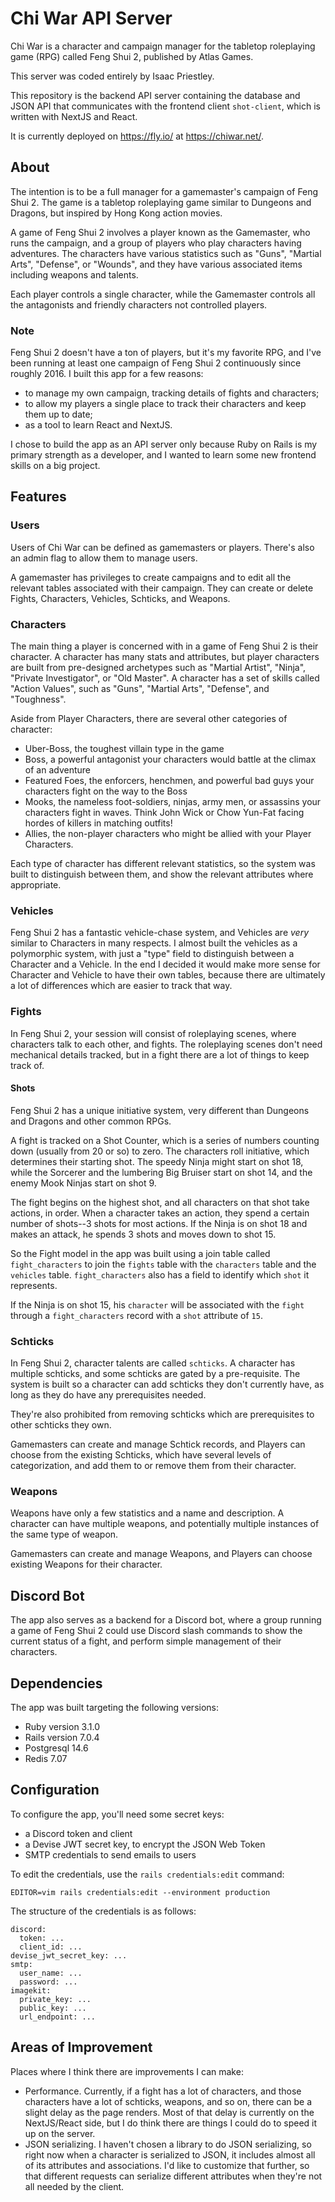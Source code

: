 # Chi War API Server

Chi War is a character and campaign manager for the tabletop roleplaying game (RPG) called Feng Shui 2, published by Atlas Games.

This server was coded entirely by Isaac Priestley.

This repository is the backend API server containing the database and JSON API that communicates with the frontend client `shot-client`, which is written with NextJS and React.

It is currently deployed on https://fly.io/ at https://chiwar.net/.

## About

The intention is to be a full manager for a gamemaster's campaign of Feng Shui 2. The game is a tabletop roleplaying game similar to Dungeons and Dragons, but inspired by Hong Kong action movies.

A game of Feng Shui 2 involves a player known as the Gamemaster, who runs the campaign, and a group of players who play characters having adventures. The characters have various statistics such as "Guns", "Martial Arts", "Defense", or "Wounds", and they have various associated items including weapons and talents.

Each player controls a single character, while the Gamemaster controls all the antagonists and friendly characters not controlled players.

### Note

Feng Shui 2 doesn't have a ton of players, but it's my favorite RPG, and I've been running at least one campaign of Feng Shui 2 continuously since roughly 2016. I built this app for a few reasons:

- to manage my own campaign, tracking details of fights and characters;
- to allow my players a single place to track their characters and keep them up to date;
- as a tool to learn React and NextJS.

I chose to build the app as an API server only because Ruby on Rails is my primary strength as a developer, and I wanted to learn some new frontend skills on a big project.

## Features

### Users

Users of Chi War can be defined as gamemasters or players. There's also an admin flag to allow them to manage users.

A gamemaster has privileges to create campaigns and to edit all the relevant tables associated with their campaign. They can create or delete Fights, Characters, Vehicles, Schticks, and Weapons.

### Characters

The main thing a player is concerned with in a game of Feng Shui 2 is their character. A character has many stats and attributes, but player characters are built from pre-designed archetypes such as "Martial Artist", "Ninja", "Private Investigator", or "Old Master". A character has a set of skills called "Action Values", such as "Guns", "Martial Arts", "Defense", and "Toughness".

Aside from Player Characters, there are several other categories of character:

- Uber-Boss, the toughest villain type in the game
- Boss, a powerful antagonist your characters would battle at the climax of an adventure
- Featured Foes, the enforcers, henchmen, and powerful bad guys your characters fight on the way to the Boss
- Mooks, the nameless foot-soldiers, ninjas, army men, or assassins your characters fight in waves. Think John Wick or Chow Yun-Fat facing hordes of killers in matching outfits!
- Allies, the non-player characters who might be allied with your Player Characters.

Each type of character has different relevant statistics, so the system was built to distinguish between them, and show the relevant attributes where appropriate.

### Vehicles

Feng Shui 2 has a fantastic vehicle-chase system, and Vehicles are _very_ similar to Characters in many respects. I almost built the vehicles as a polymorphic system, with just a "type" field to distinguish between a Character and a Vehicle. In the end I decided it would make more sense for Character and Vehicle to have their own tables, because there are ultimately a lot of differences which are easier to track that way.

### Fights

In Feng Shui 2, your session will consist of roleplaying scenes, where characters talk to each other, and fights. The roleplaying scenes don't need mechanical details tracked, but in a fight there are a lot of things to keep track of.

#### Shots

Feng Shui 2 has a unique initiative system, very different than Dungeons and Dragons and other common RPGs.

A fight is tracked on a Shot Counter, which is a series of numbers counting down (usually from 20 or so) to zero. The characters roll initiative, which determines their starting shot. The speedy Ninja might start on shot 18, while the Sorcerer and the lumbering Big Bruiser start on shot 14, and the enemy Mook Ninjas start on shot 9.

The fight begins on the highest shot, and all characters on that shot take actions, in order. When a character takes an action, they spend a certain number of shots--3 shots for most actions. If the Ninja is on shot 18 and makes an attack, he spends 3 shots and moves down to shot 15.

So the Fight model in the app was built using a join table called `fight_characters` to join the `fights` table with the `characters` table and the `vehicles` table. `fight_characters` also has a field to identify which `shot` it represents.

If the Ninja is on shot 15, his `character` will be associated with the `fight` through a `fight_characters` record with a `shot` attribute of `15`.

### Schticks

In Feng Shui 2, character talents are called `schticks`. A character has multiple schticks, and some schticks are gated by a pre-requisite. The system is built so a character can add schticks they don't currently have, as long as they do have any prerequisites needed.

They're also prohibited from removing schticks which are prerequisites to other schticks they own.

Gamemasters can create and manage Schtick records, and Players can choose from the existing Schticks, which have several levels of categorization, and add them to or remove them from their character.

### Weapons

Weapons have only a few statistics and a name and description. A character can have multiple weapons, and potentially multiple instances of the same type of weapon.

Gamemasters can create and manage Weapons, and Players can choose existing Weapons for their character.

## Discord Bot

The app also serves as a backend for a Discord bot, where a group running a game of Feng Shui 2 could use Discord slash commands to show the current status of a fight, and perform simple management of their characters.

## Dependencies

The app was built targeting the following versions:

- Ruby version 3.1.0
- Rails version 7.0.4
- Postgresql 14.6
- Redis 7.07

## Configuration

To configure the app, you'll need some secret keys:

- a Discord token and client
- a Devise JWT secret key, to encrypt the JSON Web Token
- SMTP credentials to send emails to users

To edit the credentials, use the `rails credentials:edit` command:

```
EDITOR=vim rails credentials:edit --environment production
```

The structure of the credentials is as follows:

```
discord:
  token: ...
  client_id: ...
devise_jwt_secret_key: ...
smtp:
  user_name: ...
  password: ...
imagekit:
  private_key: ...
  public_key: ...
  url_endpoint: ...
```

## Areas of Improvement

Places where I think there are improvements I can make:

- Performance. Currently, if a fight has a lot of characters, and those characters have a lot of schticks, weapons, and so on, there can be a slight delay as the page renders. Most of that delay is currently on the NextJS/React side, but I do think there are things I could do to speed it up on the server.
- JSON serializing. I haven't chosen a library to do JSON serializing, so right now when a character is serialized to JSON, it includes almost all of its attributes and associations. I'd like to customize that further, so that different requests can serialize different attributes when they're not all needed by the client.



